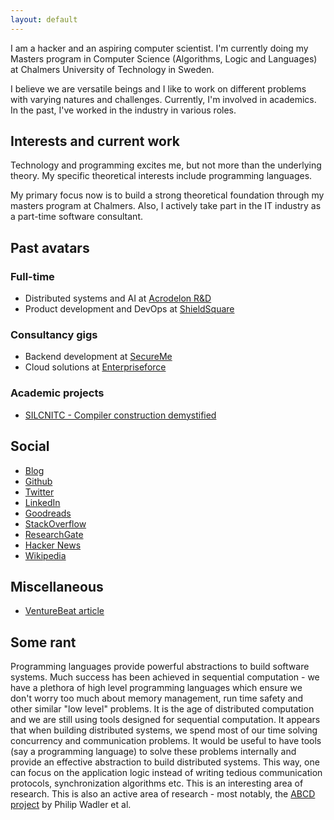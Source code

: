 ```yaml
---
layout: default
---
```


I am a hacker and an aspiring computer scientist. I'm currently doing my Masters program in Computer Science (Algorithms, Logic and Languages) at Chalmers University of Technology in Sweden. 

I believe we are versatile beings and I like to work on different problems with varying natures and challenges. Currently, I'm involved in academics. In the past, I've worked in the industry in various roles.

## Interests and current work

Technology and programming excites me, but not more than the underlying theory. My specific theoretical interests include programming languages.

My primary focus now is to build a strong theoretical foundation through my masters program at Chalmers. Also, I actively take part in the IT industry as a part-time software consultant.

## Past avatars

### Full-time

* Distributed systems and AI at [Acrodelon R&D](http://acrodelon.com)
* Product development and DevOps at [ShieldSquare](https://www.shieldsquare.com)

### Consultancy gigs
* Backend development at [SecureMe](http://securemedevices.com/index.html)
* Cloud solutions at [Enterpriseforce](http://enterpriseforce.in/)

### Academic projects

* [SILCNITC - Compiler construction demystified](http://silcnitc.github.io/about.html)
 
## Social

* [Blog](http://blog.nachivpn.me/)
* [Github](https://github.com/nachivpn)
* [Twitter](https://twitter.com/nachivpn)
* [LinkedIn](https://www.linkedin.com/in/nachivpn)
* [Goodreads](https://www.goodreads.com/user/show/45403127-nachi)
* [StackOverflow](http://stackoverflow.com/users/3928699/nachi)
* [ResearchGate](https://www.researchgate.net/profile/Nachiappan_Vpn/info)
* [Hacker News](https://news.ycombinator.com/user?id=nachivpn)
* [Wikipedia](https://en.wikipedia.org/wiki/Special:Contributions/Nachivpn)

## Miscellaneous

* [VentureBeat article](http://venturebeat.com/2014/12/24/googles-no-captcha-recaptchas-may-not-be-as-bot-proof-as-we-thought)

## Some rant

Programming languages provide powerful abstractions to build software systems. Much success has been achieved in sequential computation - we have a plethora of high level programming languages which ensure we don't worry too much about memory management, run time safety and other similar "low level" problems. It is the age of distributed computation and we are still using tools designed for sequential computation. It appears that when building distributed systems, we spend most of our time solving concurrency and communication problems. It would be useful to have tools (say a programming language) to solve these problems internally and provide an effective abstraction to build distributed systems. This way, one can focus on the application logic instead of writing tedious communication protocols, synchronization algorithms etc. This is an interesting area of research. This is also an active area of research - most notably, the [ABCD project](http://groups.inf.ed.ac.uk/abcd) by Philip Wadler et al.
